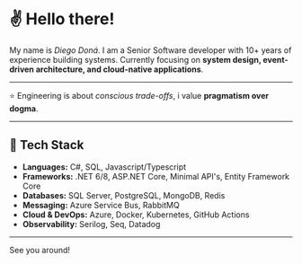 # ✌️ Hello there!

My name is *Diego Doná*. I am a Senior Software developer with 10+ years of experience building systems.
Currently focusing on **system design, event-driven architecture, and cloud-native applications**.

---

⭐️ Engineering is about *conscious trade-offs*, i value **pragmatism over dogma**.

---

## 🧰 Tech Stack
- **Languages:** C#, SQL, Javascript/Typescript
- **Frameworks:** .NET 6/8, ASP.NET Core, Minimal API's, Entity Framework Core
- **Databases:** SQL Server, PostgreSQL, MongoDB, Redis
- **Messaging:** Azure Service Bus, RabbitMQ
- **Cloud & DevOps:** Azure, Docker, Kubernetes, GitHub Actions
- **Observability:** Serilog, Seq, Datadog

---

See you around!
